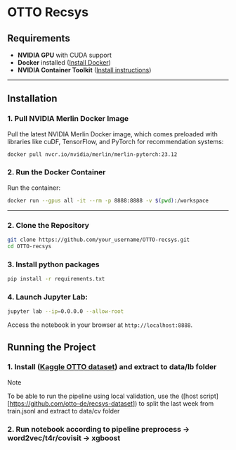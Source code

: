 # OTTO Recsys
## Requirements

- **NVIDIA GPU** with CUDA support
- **Docker** installed ([Install Docker](https://docs.docker.com/get-docker/))
- **NVIDIA Container Toolkit** ([Install instructions](https://docs.nvidia.com/datacenter/cloud-native/container-toolkit/install-guide.html))

---

## Installation 

### 1. Pull NVIDIA Merlin Docker Image

Pull the latest NVIDIA Merlin Docker image, which comes preloaded with libraries like cuDF, TensorFlow, and PyTorch for recommendation systems:

```bash
docker pull nvcr.io/nvidia/merlin/merlin-pytorch:23.12 
```
### 2. Run the Docker Container

Run the container:

```bash
docker run --gpus all -it --rm -p 8888:8888 -v $(pwd):/workspace
```


---
### 2. Clone the Repository

```bash
git clone https://github.com/your_username/OTTO-recsys.git
cd OTTO-recsys
```

### 3. Install python packages

```bash
pip install -r requirements.txt
```

### 4. Launch Jupyter Lab:

```bash
jupyter lab --ip=0.0.0.0 --allow-root
```

Access the notebook in your browser at `http://localhost:8888`.

## Running the Project

### 1. Install ([Kaggle OTTO dataset](https://www.kaggle.com/competitions/otto-recommender-system)) and extract to data/lb folder

> [!NOTE]
> To be able to run the pipeline using local validation, use the ([host script][https://github.com/otto-de/recsys-dataset]) to split the last week from train.jsonl
> and extract to data/cv folder

### 2. Run notebook according to pipeline preprocess -> word2vec/t4r/covisit -> xgboost
